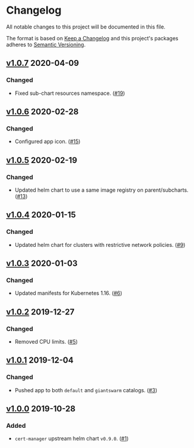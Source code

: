 # Changelog

All notable changes to this project will be documented in this file.

The format is based on [Keep a Changelog](http://keepachangelog.com/en/1.0.0/)
and this project's packages adheres to [Semantic Versioning](http://semver.org/spec/v2.0.0.html).

## [v1.0.7] 2020-04-09

### Changed

- Fixed sub-chart resources namespace. ([#19](https://github.com/giantswarm/cert-manager-app/pull/19))

## [v1.0.6] 2020-02-28

### Changed

- Configured app icon. ([#15](https://github.com/giantswarm/cert-manager-app/pull/15))

## [v1.0.5] 2020-02-19

### Changed

- Updated helm chart to use a same image registry on parent/subcharts. ([#13](https://github.com/giantswarm/cert-manager-app/pull/13))

## [v1.0.4] 2020-01-15

### Changed

- Updated helm chart for clusters with restrictive network policies. ([#9](https://github.com/giantswarm/cert-manager-app/pull/9))

## [v1.0.3] 2020-01-03

### Changed

- Updated manifests for Kubernetes 1.16. ([#6](https://github.com/giantswarm/cert-manager-app/pull/6))

## [v1.0.2] 2019-12-27

### Changed

- Removed CPU limits. ([#5](https://github.com/giantswarm/cert-manager-app/pull/5))

## [v1.0.1] 2019-12-04

### Changed

- Pushed app to both `default` and `giantswarm` catalogs. ([#3](https://github.com/giantswarm/cert-manager-app/pull/3))

## [v1.0.0] 2019-10-28

### Added

- `cert-manager` upstream helm chart `v0.9.0`. ([#1](https://github.com/giantswarm/cert-manager-app/pull/1))

[v1.0.7]: https://github.com/giantswarm/cert-manager-app/releases/tag/v1.0.7
[v1.0.6]: https://github.com/giantswarm/cert-manager-app/releases/tag/v1.0.6
[v1.0.5]: https://github.com/giantswarm/cert-manager-app/releases/tag/v1.0.5
[v1.0.4]: https://github.com/giantswarm/cert-manager-app/releases/tag/v1.0.4
[v1.0.3]: https://github.com/giantswarm/cert-manager-app/releases/tag/v1.0.3
[v1.0.2]: https://github.com/giantswarm/cert-manager-app/releases/tag/v1.0.2
[v1.0.1]: https://github.com/giantswarm/cert-manager-app/releases/tag/v1.0.1
[v1.0.0]: https://github.com/giantswarm/cert-manager-app/releases/tag/v1.0.0
